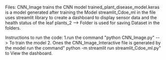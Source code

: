 Files: 
CNN_Image trains the CNN model
trained_plant_disease_model.keras is a model generated after training the Model 
streamlit_Cdoe_ml in the file uses streamlit library to create a dashboard to display sensor data and the health status of the leaf
plants_2 --> Folder is used for saving Dataset in the folders. 

Instructions to run the code:
1.run the command "python CNN_Image.py" --> To train the model 
2. Ones the CNN_Image_Interactive file is generated by the model run the command" python -m streamlit run streamlit_Cdoe_ml.py" to View the dashboard.





